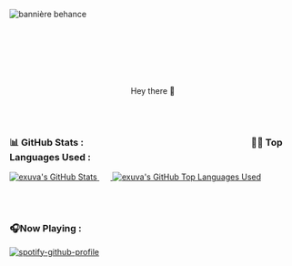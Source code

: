 ![bannière behance](https://user-images.githubusercontent.com/84912528/132993049-1b155e1f-3757-4416-821b-9fa338b7c765.png)



<p align="center">
 <h1 align="center" font-family="poppins"><img style="padding: 0 800px" src="https://avatars.githubusercontent.com/u/84912528?v=4" width="60"></h1>
 <p align="center">Hey there 👋</p>
</p>

<br /><br />



<!--   Stats -->
### 📊 GitHub Stats :&nbsp;&nbsp;&nbsp;&nbsp;&nbsp;&nbsp;&nbsp;&nbsp;&nbsp;&nbsp;&nbsp;&nbsp;&nbsp;&nbsp;&nbsp;&nbsp;&nbsp;&nbsp;&nbsp;&nbsp;&nbsp;&nbsp;&nbsp;&nbsp;&nbsp;&nbsp;&nbsp;&nbsp;&nbsp;&nbsp;&nbsp;&nbsp;&nbsp;&nbsp;&nbsp;&nbsp;&nbsp;&nbsp;&nbsp;&nbsp;&nbsp;&nbsp;&nbsp;&nbsp;&nbsp;&nbsp;&nbsp;&nbsp;&nbsp;&nbsp;&nbsp;&nbsp;&nbsp;&nbsp;&nbsp;&nbsp;&nbsp;&nbsp;&nbsp;&nbsp;&nbsp;&nbsp;&nbsp;&nbsp;&nbsp;&nbsp;&nbsp;&nbsp;&nbsp; &nbsp;&nbsp;&nbsp;&nbsp;&nbsp;&nbsp;👨‍💻 Top Languages Used  : 
<a href="https://github.com/exuva">
  <img alt="exuva's GitHub Stats" src="https://github-readme-stats.vercel.app/api?username=exuva&count_private=true&show_icons=true&theme=gotham"/>
</a>&nbsp;&nbsp;&nbsp;&nbsp;&nbsp;<a href="https://github.com/exuva">
<img alt="exuva's GitHub Top Languages Used" src="https://github-readme-stats.vercel.app/api/top-langs/?username=exuva&count_private=true&show_icons=true&theme=gotham" src="https://github.com/anuraghazra/github-readme-stats"/></a>


<br /><br />


<!--   Now playing Spotify -->
### 🎧Now Playing :
<a href="https://open.spotify.com/user/electrowaze?si=b8f7e3762dce4b51">

[![spotify-github-profile](https://spotify-github-profile.vercel.app/api/view?uid=electrowaze)](https://spotify-github-profile.vercel.app/api/view?uid=electrowaze&redirect=true)
 </a>
